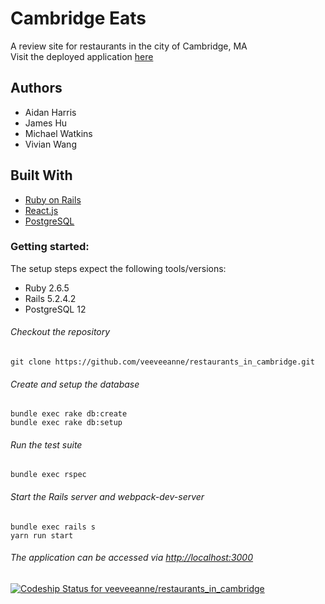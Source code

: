 # Cambridge Eats
A review site for restaurants in the city of Cambridge, MA  
Visit the deployed application [here](http://cambridge-eats.herokuapp.com/)

## Authors
- Aidan Harris
- James Hu
- Michael Watkins
- Vivian Wang

## Built With
- [Ruby on Rails](https://guides.rubyonrails.org/v5.2/)
- [React.js](https://reactjs.org/docs/getting-started.html)
- [PostgreSQL](https://www.postgresql.org/docs/12/index.html)

### Getting started:
The setup steps expect the following tools/versions:
- Ruby 2.6.5
- Rails 5.2.4.2
- PostgreSQL 12

###### Checkout the repository
`git clone https://github.com/veeveeanne/restaurants_in_cambridge.git`

###### Create and setup the database
```
bundle exec rake db:create
bundle exec rake db:setup
```

###### Run the test suite
`bundle exec rspec`

###### Start the Rails server and webpack-dev-server
```
bundle exec rails s
yarn run start
```
###### The application can be accessed via <http://localhost:3000>


[![Codeship Status for veeveeanne/restaurants_in_cambridge](https://app.codeship.com/projects/efd17370-661f-0138-6019-7e4f61b5b52a/status?branch=master)](https://app.codeship.com/projects/393614)
